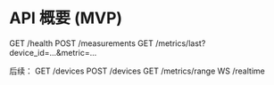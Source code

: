 # API 概要 (MVP)

GET /health
POST /measurements
GET /metrics/last?device_id=...&metric=...

后续：
GET /devices
POST /devices
GET /metrics/range
WS /realtime